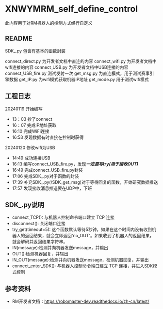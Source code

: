 # XNWYMRM_self_define_control
此内容用于对RM机器人的控制方式经行自定义

## README
SDK_.py 包含有基本的函数封装

connect_direct.py 为开发者文档中直连的内容
connect_wifi.py 为开发者文档中wifi连接的内容
connect_USB.py 为开发者文档中USB连接的内容
connect_USB_fire.py 测试发射一次
get_msg.py 为直连模式，用于测试赛事引擎数据
get_IP.py 为wifi模式获取机器IP地址
get_mode.py 用于测试wifi模式


## 工程日志
20240119
    开始编写

- 13：03 抄了connect
- 16：07 完成IP地址获取
- 16:10 完成WiFi连接
- 16:53 发现数据有时直接在控制时获得

20240120
    修改wifi为USB
- 14:49 成功连接USB
- 16:13 编写connect_USB_fire.py，发现***一定要写try(用于接收OUT)***
- 16:49 完成connect_USB_fire.py封装
- 17:06 完成SDK_.py对于函数的封装
- 17:39 补充SDK_.py(/SDK_get_msg)对于等待回复的函数，开始研究数据推送
- 17:57 发现接收消息推送要在UDP中，下班


## SDK_.py说明
- connect_TCP():      与机器人控制命令端口建立 TCP 连接
- disconnect():       关闭端口连接
- try_get(timeout=5):     这个函数默认等待5秒钟，如果在这个时间内没有收到机器人的返回结果，就会立即返回'no_OUT'。如果收到了机器人的返回结果，就会解码并返回结果字符串。
- IN(message):检测并向机器发送message，并输出
- OUT():检测机器回复，并输出
- IN_OUT(message):检测并向机器发送message，检测机器回复，并输出
- connect_enter_SDK(): 与机器人控制命令端口建立 TCP 连接，并进入SDK模式控制

## 参考资料
- RM开发者文档：https://robomaster-dev.readthedocs.io/zh-cn/latest/